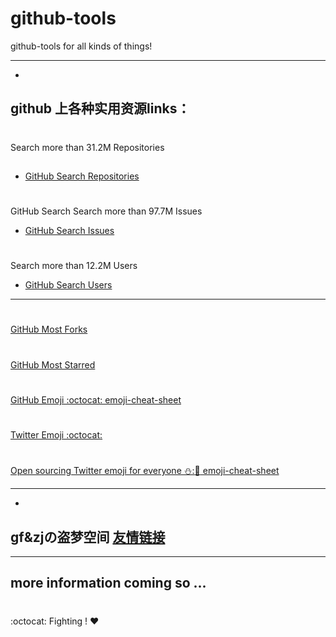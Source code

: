 # github-tools
github-tools for all kinds of things!
***
*
## github 上各种实用资源links：
#
Search more than 31.2M Repositories 
##
* [GitHub Search Repositories ](https://github.com/search )
#
GitHub Search Search more than 97.7M Issues 
* [GitHub Search Issues ](https://github.com/search?utf8=%E2%9C%93&q=&type=Repositories&ref=searchresults)
#
Search more than 12.2M Users 
* [GitHub Search Users ](https://github.com/search?utf8=%E2%9C%93&q=&typeGist&ref=searchresults)
***
#
[GitHub Most Forks](https://github.com/search?o=desc&q=stars:%3E1&s=forks&type=Repositories)
#
[GitHub Most Starred](https://github.com/search?q=stars:%3E1&s=stars&type=Repositories)
#
[GitHub Emoji :octocat: emoji-cheat-sheet](https://github.com/xgqfrms/emoji-cheat-sheet.com)
#
[Twitter Emoji :octocat:](https://github.com/xgqfrms/twemoji)
#
[Open sourcing Twitter emoji for everyone ⛄::christmas_tree: emoji-cheat-sheet](http://twitter.github.io/twemoji/preview.html)

***
*
## gf&zjの盗梦空间 [友情链接](http://www.gfzj.us/links/)

***
## more information coming so ...

#
:octocat: Fighting ! :heart:




